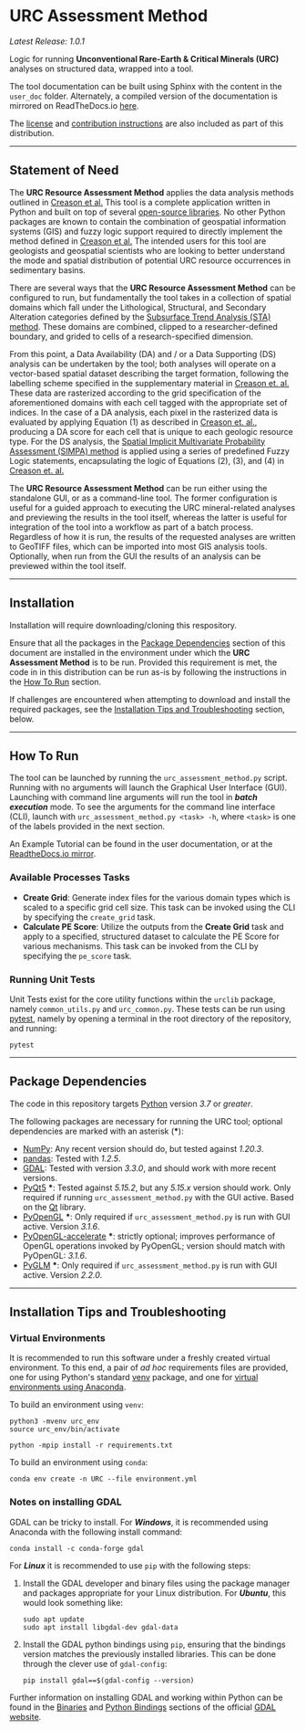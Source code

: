 # URC Assessment Method

_Latest Release: 1.0.1_

Logic for running **Unconventional Rare-Earth & Critical Minerals (URC)** analyses on structured data, wrapped into a
tool.

The tool documentation can be built using Sphinx with the content in the `user_doc` folder. Alternately, a compiled 
version of the documentation is mirrored on ReadTheDocs.io 
[here](https://urc-assessment-method.readthedocs.io/en/latest/).

The [license](./LICENSE) and [contribution instructions](./CONTRIBUTING.md) are also included as part of this 
distribution.

---
## Statement of Need

The **URC Resource Assessment Method** applies the data analysis methods outlined in [Creason et al.][1] This tool 
is a complete application written in Python and built on top of several [open-source libraries](#package-dependencies). 
No other Python packages are known to contain the combination of geospatial information systems (GIS) and fuzzy logic 
support required to directly implement the method defined in [Creason et al.][1] The intended users for this tool are 
geologists and geospatial scientists who are looking to better understand the mode and spatial distribution of potential
URC resource occurrences in sedimentary basins.

There are several ways that the **URC Resource Assessment Method** can be configured to run, but fundamentally the tool 
takes in a collection of spatial domains which fall under the Lithological, Structural, and Secondary Alteration 
categories defined by the [Subsurface Trend Analysis (STA) method][2]. These domains are combined, clipped to a 
researcher-defined boundary, and grided to cells of a research-specified dimension.

From this point, a Data Availability (DA) and / or a Data Supporting (DS) analysis can be undertaken by the tool; both 
analyses will operate on a vector-based spatial dataset describing the target formation, following the labelling scheme 
specified in the supplementary material in [Creason et. al.][1] These data are rasterized according to the grid 
specification of the aforementioned domains with each cell tagged with the appropriate set of indices. In the case of a 
DA analysis, each pixel in the rasterized data is evaluated by applying Equation (1) as described in 
[Creason et. al.][1], producing a DA score for each cell that is unique to each geologic resource type. For the DS 
analysis, the [Spatial Implicit Multivariate Probability Assessment (SIMPA) method][3] is applied using a series of 
predefined Fuzzy Logic statements, encapsulating the logic of Equations (2), (3), and (4) in [Creason et. al.][1]

The **URC Resource Assessment Method** can be run either using the standalone GUI, or as a command-line tool. The 
former configuration is useful for a guided approach to executing the URC mineral-related analyses and previewing the 
results in the tool itself, whereas the latter is useful for integration of the tool into a workflow as part of a batch
process. Regardless of how it is run, the results of the requested analyses are written to GeoTIFF files, which can be
imported into most GIS analysis tools. Optionally, when run from the GUI the results of an analysis can be previewed 
within the tool itself.

[1]: https://doi.org/10.1007/s11053-023-10163-x
[2]: https://doi.org/10.1190/INT-2019-0019.1
[3]: https://edx.netl.doe.gov/dataset/simpa-tool


---

## Installation

Installation will require downloading/cloning this respository.

Ensure that all the packages in the [Package Dependencies](#package-dependencies) section of this document are installed in the environment under which the **URC Assessment Method** is to be run. Provided this requirement is met, the code in in this distribution 
can be run as-is by following the instructions in the [How To Run](#how-to-run) section.

If challenges are encountered when attempting to download and install the required packages, see the [Installation 
Tips and Troubleshooting](#installation-tips-and-troubleshooting) section, below.

---

## How To Run

The tool can be launched by running the `urc_assessment_method.py` script. Running with no arguments will launch the Graphical User
Interface (GUI). Launching with command line arguments will run the tool in ___batch execution___ mode. To see the
arguments for the command line interface (CLI), launch with `urc_assessment_method.py <task> -h`, where `<task>` is one of the labels
provided in the next section.

An Example Tutorial can be found in the user documentation, or at the [ReadtheDocs.io mirror](https://urc-assessment-method.readthedocs.io/en/latest/example.html).

### Available Processes Tasks

 * **Create Grid**: Generate index files for the various domain types which is scaled to a specific grid cell size.
   This task can be invoked using the CLI by specifying the `create_grid` task.
 * **Calculate PE Score**: Utilize the outputs from the **Create Grid** task and apply to a specified, structured
   dataset to calculate the PE Score for various mechanisms. This task can be invoked from the CLI by specifying the
   `pe_score` task.

### Running Unit Tests

Unit Tests exist for the core utility functions within the `urclib` package, namely `common_utils.py` and 
`urc_common.py`. These tests can be run using [pytest](https://docs.pytest.org/), namely by opening a terminal in the
root directory of the repository, and running:

```shell
pytest
```

---
## Package Dependencies

The code in this repository targets [Python](https://www.python.org) version _3.7_ or _greater_.

The following packages are necessary for running the URC tool; optional dependencies are marked with an asterisk (__*__):

* [NumPy](https://numpy.org): Any recent version should do, but tested against _1.20.3_.
* [pandas](https://pandas.pydata.org/): Tested with _1.2.5_.
* [GDAL](https://gdal.org): Tested with version _3.3.0_, and should work with more recent versions.
* [PyQt5](https://riverbankcomputing.com/software/pyqt/intro) __*__: Tested against _5.15.2_, but any _5.15.x_ version should
  work. Only required if running `urc_assessment_method.py` with the GUI active. Based on the [Qt](https://doc.qt.io/qt-5/) library.
* [PyOpenGL](https://pyopengl.sourceforge.net/) __*__: Only required if `urc_assessment_method.py` is run with GUI active. Version 
  _3.1.6_.
* [PyOpenGL-accelerate](https://pyopengl.sourceforge.net/) __*__: strictly optional; improves performance of OpenGL 
  operations invoked by PyOpenGL; version should match with PyOpenGL: _3.1.6_.
* [PyGLM](https://github.com/Zuzu-Typ/PyGLM) __*__: Only required if `urc_assessment_method.py` is run with GUI active. Version _2.2.0_.

---

## Installation Tips and Troubleshooting

### Virtual Environments

It is recommended to run this software under a freshly created virtual environment. To this end, a pair of _ad hoc_ 
requirements files are provided, one for using Python's standard [venv](https://docs.python.org/3/library/venv.html) 
package, and one for 
[virtual environments using Anaconda](https://conda.io/projects/conda/en/latest/user-guide/tasks/manage-environments.html).

To build an environment using `venv`:

```shell
python3 -mvenv urc_env
source urc_env/bin/activate

python -mpip install -r requirements.txt
```

To build an environment using `conda`:
```shell
conda env create -n URC --file environment.yml
```

### Notes on installing GDAL

GDAL can be tricky to install. For ___Windows___, it is recommended using Anaconda with 
the following install command:

```shell
conda install -c conda-forge gdal
```

For ___Linux___ it is recommended to use `pip` with the following steps:

1. Install the GDAL developer and binary files using the package manager and packages appropriate for your Linux 
   distribution. For ___Ubuntu___, this would look something like:
   ```shell
   sudo apt update
   sudo apt install libgdal-dev gdal-data
   ```
2. Install the GDAL python bindings using `pip`, ensuring that the bindings version matches the previously installed 
   libraries. This can be done through the clever use of `gdal-config`:
   ```shell
   pip install gdal==$(gdal-config --version)
   ```
   
Further information on installing GDAL and working within Python can be found in the 
[Binaries](https://gdal.org/download.html#binaries) 
and [Python Bindings](https://gdal.org/api/python_bindings.html) sections of the official 
[GDAL website](https://gdal.org).
